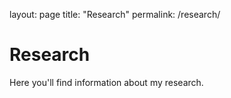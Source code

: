 layout: page
title: "Research"
permalink: /research/

# Research

Here you'll find information about my research.
